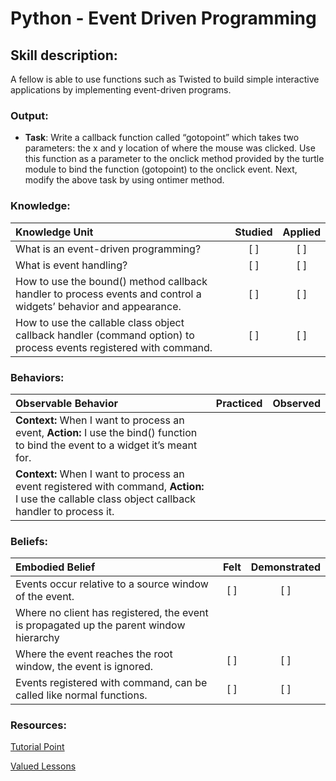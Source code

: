 # Python - Event Driven Programming

## Skill description:

A fellow is able to use functions such as Twisted to build simple interactive applications by implementing event-driven programs.

### Output:
- **Task**: Write a callback function called “gotopoint” which takes two parameters: the x and y location of where the mouse was clicked. Use this function as a parameter to the onclick method provided by the turtle module to bind the function (gotopoint) to the onclick event. Next, modify the above task by using ontimer method.



### Knowledge:
| Knowledge Unit   |      Studied      | Applied |
|:-------------|:------------------:|:--------:|
| What is an event-driven programming? | [ ] | [ ] |
| What is event handling? | [ ] | [ ] | 
| How to use the bound() method callback handler to process events and control a widgets’ behavior and appearance. | [ ] | [ ] |
|How to use the callable class object callback handler (command option) to process events registered with command. | [ ] | [ ] |

### Behaviors:
| Observable Behavior   |      Practiced      | Observed |
|:-------------|:------------------:|:--------:|
| **Context:** When I want to process an event, **Action:** I use the bind() function to bind the event to a widget it’s meant for.
| **Context:** When I want to process an event registered with command, **Action:** I use the callable class object callback handler to process it.


### Beliefs:
| Embodied Belief   |      Felt      | Demonstrated |
|:-------------|:------------------:|:--------:|
| Events occur relative to a source window of the event. | [ ] | [ ] | 
| Where no client has registered, the event is propagated up the parent window hierarchy
| Where the event reaches the root window, the event is ignored. | [ ] | [ ] |
| Events registered with command, can be called like normal functions. | [ ] | [ ] |


### Resources: 
[Tutorial Point](https://www.tutorialspoint.com/python_online_training/python_event_driven_programming.asp)

[Valued Lessons](http://www.valuedlessons.com/2008/04/events-in-python.html)
